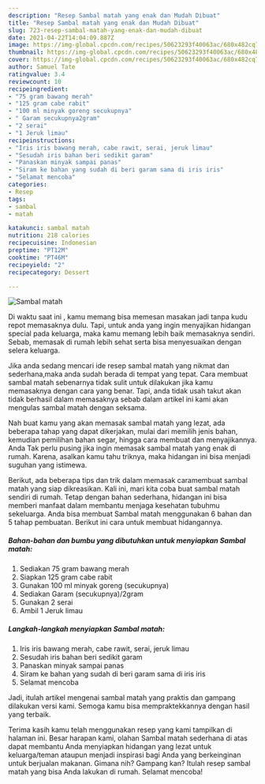 ```yaml
---
description: "Resep Sambal matah yang enak dan Mudah Dibuat"
title: "Resep Sambal matah yang enak dan Mudah Dibuat"
slug: 723-resep-sambal-matah-yang-enak-dan-mudah-dibuat
date: 2021-04-22T14:04:09.887Z
image: https://img-global.cpcdn.com/recipes/50623293f40063ac/680x482cq70/sambal-matah-foto-resep-utama.jpg
thumbnail: https://img-global.cpcdn.com/recipes/50623293f40063ac/680x482cq70/sambal-matah-foto-resep-utama.jpg
cover: https://img-global.cpcdn.com/recipes/50623293f40063ac/680x482cq70/sambal-matah-foto-resep-utama.jpg
author: Samuel Tate
ratingvalue: 3.4
reviewcount: 10
recipeingredient:
- "75 gram bawang merah"
- "125 gram cabe rabit"
- "100 ml minyak goreng secukupnya"
- " Garam secukupnya2gram"
- "2 serai"
- "1 Jeruk limau"
recipeinstructions:
- "Iris iris bawang merah, cabe rawit, serai, jeruk limau"
- "Sesudah iris bahan beri sedikit garam"
- "Panaskan minyak sampai panas"
- "Siram ke bahan yang sudah di beri garam sama di iris iris"
- "Selamat mencoba"
categories:
- Resep
tags:
- sambal
- matah

katakunci: sambal matah 
nutrition: 218 calories
recipecuisine: Indonesian
preptime: "PT12M"
cooktime: "PT46M"
recipeyield: "2"
recipecategory: Dessert

---
```



![Sambal matah](https://img-global.cpcdn.com/recipes/50623293f40063ac/680x482cq70/sambal-matah-foto-resep-utama.jpg)

Di waktu  saat ini , kamu memang bisa memesan masakan jadi tanpa kudu repot memasaknya dulu. Tapi, untuk anda yang ingin menyajikan hidangan special pada keluarga, maka kamu memang lebih baik memasaknya sendiri. Sebab, memasak di rumah lebih sehat serta bisa menyesuaikan dengan selera keluarga.

Jika anda sedang mencari ide resep sambal matah yang nikmat dan sederhana,maka anda sudah berada di tempat yang tepat. Cara membuat sambal matah  sebenarnya tidak sulit untuk dilakukan jika kamu memasaknya dengan cara yang benar. Tapi, anda tidak usah takut akan tidak berhasil dalam memasaknya 
sebab dalam artikel ini kami akan mengulas sambal matah dengan seksama.  



Nah buat kamu yang akan memasak sambal matah yang lezat, ada beberapa tahap yang dapat dikerjakan, mulai dari memilih jenis bahan, kemudian pemilihan bahan segar, hingga cara membuat dan menyajikannya. Anda Tak perlu pusing jika ingin memasak sambal matah yang enak di rumah. Karena, asalkan kamu  tahu triknya, maka hidangan ini bisa menjadi suguhan yang istimewa.

Berikut, ada beberapa tips dan trik dalam memasak caramembuat sambal matah yang siap dikreasikan. Kali ini, mari kita coba buat sambal matah sendiri di rumah. Tetap dengan bahan sederhana, hidangan ini bisa memberi manfaat dalam membantu menjaga kesehatan tubuhmu sekeluarga. Anda bisa membuat Sambal matah menggunakan 6 bahan dan 5 tahap pembuatan. Berikut ini cara untuk membuat hidangannya.

<!--inarticleads1-->

##### Bahan-bahan dan bumbu yang dibutuhkan untuk menyiapkan Sambal matah:

1. Sediakan 75 gram bawang merah
1. Siapkan 125 gram cabe rabit
1. Gunakan 100 ml minyak goreng (secukupnya)
1. Sediakan  Garam (secukupnya)/2gram
1. Gunakan 2 serai
1. Ambil 1 Jeruk limau




<!--inarticleads2-->

##### Langkah-langkah menyiapkan Sambal matah:

1. Iris iris bawang merah, cabe rawit, serai, jeruk limau
1. Sesudah iris bahan beri sedikit garam
1. Panaskan minyak sampai panas
1. Siram ke bahan yang sudah di beri garam sama di iris iris
1. Selamat mencoba




Jadi, itulah artikel mengenai  sambal matah  yang praktis dan gampang dilakukan versi kami. Semoga kamu bisa mempraktekkannya dengan hasil yang terbaik. 

Terima kasih kamu telah menggunakan resep yang kami tampilkan di halaman ini. Besar harapan kami, olahan  Sambal matah sederhana di atas dapat membantu Anda menyiapkan hidangan yang lezat untuk keluarga/teman ataupun menjadi inspirasi bagi Anda yang berkeinginan untuk berjualan makanan. Gimana nih? Gampang kan? Itulah resep sambal matah yang bisa Anda lakukan di rumah. Selamat mencoba!

